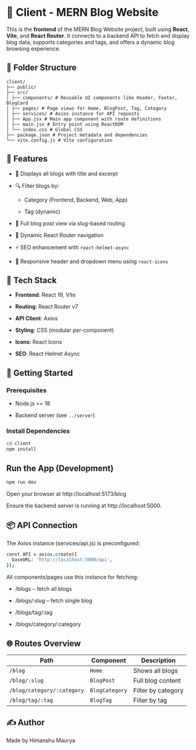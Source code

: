 # 📘 Client - MERN Blog Website

This is the **frontend** of the MERN Blog Website project, built using **React**, **Vite**, and **React Router**. It connects to a backend API to fetch and display blog data, supports categories and tags, and offers a dynamic blog browsing experience.


## 📁 Folder Structure
```
client/
├── public/
├── src/
│ ├── components/ # Reusable UI components like Header, Footer, BlogCard
│ ├── pages/ # Page views for Home, BlogPost, Tag, Category
│ ├── services/ # Axios instance for API requests
│ ├── App.jsx # Main app component with route definitions
│ ├── main.jsx # Entry point using ReactDOM
│ └── index.css # Global CSS
├── package.json # Project metadata and dependencies
└── vite.config.js # Vite configuration
```

## 🚀 Features

- 📰 Displays all blogs with title and excerpt

- 🔍 Filter blogs by:

  - Category (Frontend, Backend, Web, App)

  - Tag (dynamic)

- 📄 Full blog post view via slug-based routing

- 🔗 Dynamic React Router navigation

- ⚡ SEO enhancement with `react-helmet-async`

- 📱 Responsive header and dropdown menu using `react-icons`

## 🧩 Tech Stack

- **Frontend**: React 19, Vite

- **Routing**: React Router v7

- **API Client**: Axios

- **Styling**: CSS (modular per-component)

- **Icons**: React Icons

- **SEO**: React Helmet Async

## 🔧 Getting Started

### Prerequisites

- Node.js >= 18

- Backend server (see `../server`)

### Install Dependencies

```bash
cd client
npm install
```

## Run the App (Development)
```bash
npm run dev
```
Open your browser at http://localhost:5173/blog

Ensure the backend server is running at http://localhost:5000.

## 📦 API Connection

The Axios instance (services/api.js) is preconfigured:
```bash
const API = axios.create({
  baseURL: 'http://localhost:5000/api',
});
```
All components/pages use this instance for fetching:

- /blogs – fetch all blogs

- /blogs/:slug – fetch single blog

- /blogs/tag/:tag

- /blogs/category/:category

## 🌐 Routes Overview

| Path                       | Component      | Description        |
| -------------------------- | -------------- | ------------------ |
| `/blog`                    | `Home`         | Shows all blogs    |
| `/blog/:slug`              | `BlogPost`     | Full blog content  |
| `/blog/category/:category` | `BlogCategory` | Filter by category |
| `/blog/tag/:tag`           | `BlogTag`      | Filter by tag      |


## ✍️ Author
Made by Himanshu Maurya
